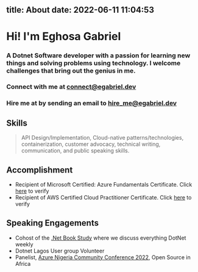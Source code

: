 title: About
date: 2022-06-11 11:04:53
---
# Hi! I'm Eghosa Gabriel 
### A Dotnet Software developer with a passion for learning new things and solving problems using technology. I welcome challenges that bring out the genius in me.

### Connect with me at [connect@egabriel.dev](mailto:connect@egabriel.dev?subject=I%20would%20like%20to%20connect%20with%20you)
### Hire me at by sending an email to [hire_me@egabriel.dev](mailto:hire_me@egabriel.dev)

## Skills

> API Design/Implementation, Cloud-native patterns/technologies, containerization, customer advocacy, technical writing, communication, and public speaking skills.

## Accomplishment

- Recipient of Microsoft Certified: Azure Fundamentals Certificate. Click [here](https://www.credly.com/badges/2df0adf9-dc36-4b8f-bad6-58fa40aeebba?source=linked_in_profile) to verify
- Recipient of AWS Certified Cloud Practitioner Certificate. Click [here](https://www.credly.com/badges/6cee3167-af84-4614-b783-61b4aa6d6a12?source=linked_in_profile) to verify

## Speaking Engagements
- Cohost of the [.Net Book Study](https://www.youtube.com/watch?v=TmKTND9m8OI&list=PL1QoqKQg7_kZkZHg8oJJoACNeFonEzksB) where we discuss everything DotNet weekly
- Dotnet Lagos User group Volunteer
- Panelist, [Azure Nigeria Community Conference 2022](https://www.youtube.com/watch?v=X7Ilo6xQnBc), Open Source in Africa


<script async src="https://pagead2.googlesyndication.com/pagead/js/adsbygoogle.js?client=ca-pub-7334225597653931"
     crossorigin="anonymous"></script>
